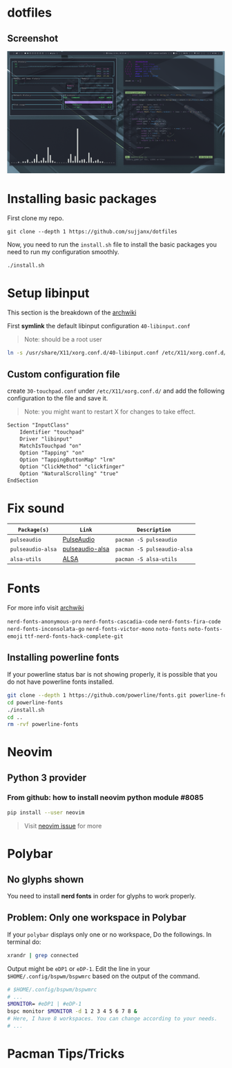# dotfiles
## Screenshot

![screenshot](screenshot.png)

# Installing basic packages
First clone my repo.
```
git clone --depth 1 https://github.com/sujjanx/dotfiles
```
Now, you need to run the `install.sh` file to install the basic packages 
you need to run my configuration smoothly.

```bash
./install.sh
```

# Setup libinput
This section is the breakdown of the [archwiki](https://wiki.archlinux.org/title/Libinput)

First __symlink__ the default libinput configuration  `40-libinput.conf`
> Note: should be a root user
```bash
ln -s /usr/share/X11/xorg.conf.d/40-libinput.conf /etc/X11/xorg.conf.d/40-libinput.conf
```
## Custom configuration file
create `30-touchpad.conf` under `/etc/X11/xorg.conf.d/` and add the following
configuration to the file and save it.
> Note: you might want to restart X for changes to take effect.
```config
Section "InputClass"
	Identifier "touchpad"
	Driver "libinput"
	MatchIsTouchpad "on"
	Option "Tapping" "on"
	Option "TappingButtonMap" "lrm"
	Option "ClickMethod" "clickfinger"
	Option "NaturalScrolling" "true"
EndSection
```

# Fix sound
| `Package(s)`      | `Link`                                                       | `Description`               |
| ----------------- | ------------------------------------------------------------ | --------------------------- |
| `pulseaudio`      | [PulseAudio](https://wiki.archlinux.org/title/PulseAudio)    | `pacman -S pulseaudio`      |
| `pulseaudio-alsa` | [pulseaudio-alsa](https://archlinux.org/packages/?name=pulseaudio-alsa) | `pacman -S pulseaudio-alsa` |
| `alsa-utils`      | [ALSA](https://wiki.archlinux.org/title/Advanced_Linux_Sound_Architecture) | `pacman -S alsa-utils`      |



# Fonts

For more info visit [archwiki](https://wiki.archlinux.org/title/fonts)

`nerd-fonts-anonymous-pro`
`nerd-fonts-cascadia-code`
`nerd-fonts-fira-code`
`nerd-fonts-inconsolata-go`
`nerd-fonts-victor-mono`
`noto-fonts`
`noto-fonts-emoji`
`ttf-nerd-fonts-hack-complete-git`

## Installing powerline fonts

If your powerline status bar is not showing properly, it is possible that you 
do not have powerline fonts installed.

```bash
git clone --depth 1 https://github.com/powerline/fonts.git powerline-fonts
cd powerline-fonts
./install.sh
cd ..
rm -rvf powerline-fonts
```

# Neovim

## Python 3 provider

### From github: how to install neovim python module \#8085

```bash
pip install --user neovim
```
> Visit [neovim issue](https://github.com/neovim/neovim/issues/8085) for more

# Polybar
## No glyphs shown
You need to install __nerd fonts__ in order for glyphs to work properly.

## Problem: Only one workspace in Polybar
If your `polybar` displays only one or no workspace, Do the followings.
In terminal do:

```bash 
xrandr | grep connected
```
Output might be `eDP1` or `eDP-1`.
Edit the line in your `$HOME/.config/bspwm/bspwmrc` based on the output of 
the command.

```bash
# $HOME/.config/bspwm/bspwmrc
# ...
$MONITOR= #eDP1 | #eDP-1
bspc monitor $MONITOR -d 1 2 3 4 5 6 7 8 &
# Here, I have 8 workspaces. You can change according to your needs.
# ...
```



# Pacman Tips/Tricks
